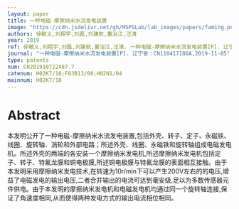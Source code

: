 ```yaml
---
layout: paper
title: 一种电磁-摩擦纳米水流发电装置
image: "https://cdn.jsdelivr.net/gh/MSPSLab/lab_images/papers/faming.png"
authors: 徐敏义,刘翔宇,刘磊,刘建航,董治江,汪清
year: 2019
ref: 徐敏义,刘翔宇,刘磊,刘建航,董治江,汪清. 一种电磁-摩擦纳米水流发电装置[P]. 辽宁省：CN110417186A,2019-11-05
journal: "一种电磁-摩擦纳米水流发电装置[P]. 辽宁省：CN110417186A,2019-11-05"
type: patents
num: CN201910722487.7
catenum: H02K7/18;F03B13/00;H02N1/04
mainnum: H02K7/18
---
```


# Abstract

本发明公开了一种电磁-摩擦纳米水流发电装置,包括外壳、转子、定子、永磁铁、线圈、旋转轴、涡轮和外部电路；所述外壳、线圈、永磁铁和旋转轴组成电磁发电机。所述外壳的两端的各安装一个摩擦纳米发电机,所述摩擦纳米发电机包括定子、转子、特氟龙膜和铜电极膜,所述铜电极膜与特氟龙膜的表面相互接触。由于本发明采用摩擦纳米发电技术,在转速为10r/min下可以产生200V左右的的电压,增益了电磁发电的输出电压,二者合并输出的电流可达到毫安级,足以为多数传感器元件供电。由于本发明的摩擦纳米发电机和电磁发电机均通过同一个旋转轴连接,保证了角速度相同,从而使得两种发电方式的输出电流相位相同。